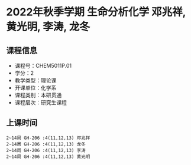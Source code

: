 # 2022年秋季学期 生命分析化学 邓兆祥, 黄光明, 李涛, 龙冬






## 课程信息

- 课程号：CHEM5011P.01
- 学分：2
- 教学类型：理论课
- 开课单位：化学系
- 课程类别：本研贯通
- 课程层次：研究生课程

## 上课时间

```
2~14周 GH-206 :4(11,12,13) 邓兆祥
2~14周 GH-206 :4(11,12,13) 龙冬
2~14周 GH-206 :4(11,12,13) 李涛
2~14周 GH-206 :4(11,12,13) 黄光明
```

